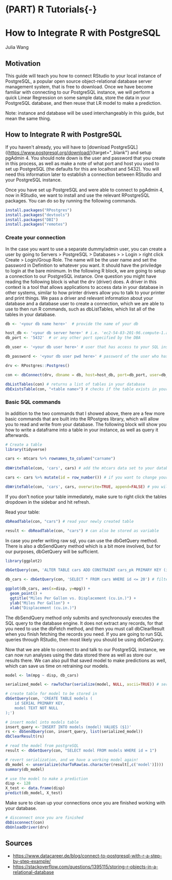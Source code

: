# (PART) R Tutorials{-}

# How to Integrate R with PostgreSQL

Julia Wang



## Motivation

This guide will teach you how to connect RStudio to your local instance of PostgreSQL, a popular open source object-relational database server management system, that is free to download. Once we have become familiar with connecting to our PostgreSQL instance, we will perform a quick Linear Regression on some sample data, store the data in your PostgreSQL database, and then reuse that LR model to make a prediction. 

Note: instance and database will be used interchangeably in this guide, but mean the same thing.

## How to Integrate R with PostgreSQL

If you haven't already, you will have to [download PostgreSQL]((https://www.postgresql.org/download/){target="_blank"} and setup pgAdmin 4. You should note down is the user and password that you create in this process, as well as make a note of what port and host you used to set up PostgreSQL (the defaults for this are localhost and 5432). You will need this information later to establish a connection between RStudio and your PostgreSQL instance.

Once you have set up PostgreSQL and were able to connect to pgAdmin 4, now in RStudio, we want to install and use the relevant RPostgreSQL packages. You can do so by running the following commands.


```r
install.packages("RPostgres")
install.packages("devtools")
install.packages("DBI")
install.packages("remotes")
```

### Create your connection
In the case you want to use a separate dummy/admin user, you can create a user by going to Servers > PostgreSQL > Databases > <database name> > Login > right click Create > Login/Group Role. The name will be the user name and set the password in Definition to whatever you want. It should have the priviledge to login at the bare minimum. In the following R block, we are going to setup a connection to our PostgreSQL instance. One question you might have reading the following block is what the drv (driver) does. A driver in this context is a tool that allows applications to access data in your database in other systems, similar to how printer drivers allow you to talk to your printer and print things. We pass a driver and relevant information about your database and a database user to create a connection, which we are able to use to then run R commands, such as dbListTables, which list all of the tables in your database.


```r
db <- '<your db name here>'  # provide the name of your db

host_db <- '<your db server here>' # i.e. 'ec2-54-83-201-96.compute-1.amazonaws.com or localhost if you are connecting to an instance on your own laptop'  
db_port <- '5432'  # or any other port specified by the DBA

db_user <- '<your db user here>' # user that has access to your SQL instance

db_password <- '<your db user pwd here>' # password of the user who has access to your SQL instance.

drv <- RPostgres::Postgres()

con <- dbConnect(drv, dbname = db, host=host_db, port=db_port, user=db_user, password=db_password)  

dbListTables(con) # returns a list of tables in your database
dbExistsTable(con, "<table name>") # checks if the table exists in your database
```

### Basic SQL commands
In addition to the two commands that I showed above, there are a few more basic commands that are built into the RPostgres library, which will allow you to read and write from your database. The following block will show you how to write a dataframe into a table in your instance, as well as query it afterwards.


```r
# Create a table
library(tidyverse)

cars <- mtcars %>% rownames_to_column("carname") 
  
dbWriteTable(con, 'cars', cars) # add the mtcars data set to your database as a table called "cars"

cars <- cars %>% mutate(id = row_number()) # if you want to change your data, such as adding an id column

dbWriteTable(con, 'cars', cars, overwrite=TRUE, append=FALSE) # you will need to pass in additional parameters. Overwrite will drop and recreate the table with your new data. Append just appends your data, your df needs to be in the same shape with the same variable names in order to work.
```

If you don't notice your table immediately, make sure to right click the tables dropdown in the sidebar and hit refresh.

Read your table:

```r
dbReadTable(con, "cars") # read your newly created table

result <- dbReadTable(con, "cars") # can also be stored as variable
```

In case you prefer writing raw sql, you can use the dbGetQuery method. There is also a dbSendQuery method which is a bit more involved, but for our purposes, dbGetQuery will be sufficient.


```r
library(ggplot2)

dbGetQuery(con, 'ALTER TABLE cars ADD CONSTRAINT cars_pk PRIMARY KEY (id)') # add primary key to the id column

db_cars <- dbGetQuery(con, 'SELECT * FROM cars WHERE id <= 20') # filter down our data set 

ggplot(db_cars, aes(x=disp, y=mpg)) + 
  geom_point() +
  ggtitle("Miles Per Gallon vs. Displacement (cu.in.)") +
  ylab("Miles Per Gallon") +
  xlab("Displacement (cu.in.)")
```

The dbSendQuery method only submits and synchronously executes the SQL query to the database engine. It does not extract any records, for that you need to use the dbFetch method, and then you must call dbClearResult when you finish fetching the records you need. If you are going to run SQL queries through RStudio, then most likely you should be using dbGetQuery.

Now that we are able to connect to and talk to our PostgreSQL instance, we can now run analyses using the data stored there as well as store our results there. We can also pull that saved model to make predictions as well, which can save us time on retraining our models.


```r
model <- lm(mpg ~ disp, db_cars)

serialized_model <- rawToChar(serialize(model, NULL, ascii=TRUE)) # serialize (convert string) model so it can be stored in database

# create table for model to be stored in
dbGetQuery(con, 'CREATE TABLE models (
	id SERIAL PRIMARY KEY,
	model TEXT NOT NULL
);') 

# insert model into models table
insert_query <-'INSERT INTO models (model) VALUES ($1)'
rs <- dbSendQuery(con, insert_query, list(serialized_model))
dbClearResult(rs)

# read the model from postgreSQL
result <- dbGetQuery(con, "SELECT model FROM models WHERE id = 1")

# revert serialization, and we have a working model again!
db_model <- unserialize(charToRaw(as.character(result[,c('model')])))
summary(db_model)

# use the model to make a prediction
disp <- 128
X_test <- data.frame(disp)
predict(db_model, X_test)
```

Make sure to clean up your connections once you are finished working with your database.


```r
# disconnect once you are finished
dbDisconnect(con)
dbUnloadDriver(drv)
```

## Sources
- https://www.datacareer.de/blog/connect-to-postgresql-with-r-a-step-by-step-example/
- https://stackoverflow.com/questions/1395115/storing-r-objects-in-a-relational-database

